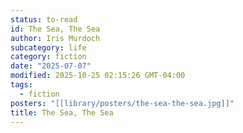 ```yaml
---
status: to-read
id: The Sea, The Sea
author: Iris Murdoch
subcategory: life
category: fiction
date: "2025-07-07"
modified: 2025-10-25 02:15:26 GMT-04:00
tags:
  - fiction
posters: "[[library/posters/the-sea-the-sea.jpg]]"
title: The Sea, The Sea
---
```

